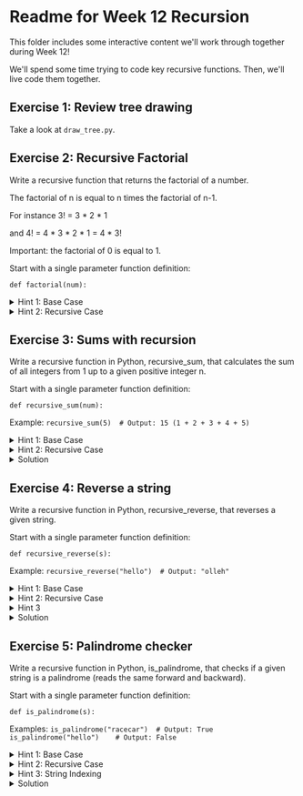 # Readme for Week 12 Recursion

This folder includes some interactive content we'll work through together during Week 12!

We'll spend some time trying to code key recursive functions. Then, we'll live code them together.

## Exercise 1: Review tree drawing

Take a look at `draw_tree.py`.


## Exercise 2: Recursive Factorial

Write a recursive function that returns the factorial of a number.

The factorial of n is equal to n times the factorial of n-1.

For instance 3! = 3 * 2 * 1

and 4! = 4 * 3 * 2 * 1 = 4 * 3!

Important: the factorial of 0 is equal to 1.

Start with a single parameter function definition:

`def factorial(num):`


<details>
<summary>Hint 1: Base Case</summary>
The base case will be based on the definition that factorial(0) = 1.
</details>

<details>
<summary>Hint 2: Recursive Case</summary>

In order to move towards the base case, consider decrementing the variable being passed by argument by 1

(e.g., somewhere in your code call, `factorial(num-1)`

</details>


## Exercise 3: Sums with recursion

Write a recursive function in Python, recursive_sum, that calculates the sum of all integers from 1 up to a given positive integer n.

Start with a single parameter function definition:

`def recursive_sum(num):`
 
Example: 
`recursive_sum(5)  # Output: 15 (1 + 2 + 3 + 4 + 5)`

<details>
<summary>Hint 1: Base Case</summary> The base case occurs when `n` is 0. The sum of all integers up to 0 is simply 0. </details>

<details>
<summary>Hint 2: Recursive Case</summary> If `n` is greater than 0, return `n` plus the result of `recursive_sum(n - 1)`. </details>


<details>
<summary>Solution</summary>

```python
def recursive_sum(n):
    if n == 0:  # Base case
        return 0
    else:
        return n + recursive_sum(n - 1)  # Recursive case

# Example usage:
print(recursive_sum(5))  # Output: 15
```
</details>



## Exercise 4: Reverse a string

Write a recursive function in Python, recursive_reverse, that reverses a given string.

Start with a single parameter function definition:

`def recursive_reverse(s):`

Example: `recursive_reverse("hello")  # Output: "olleh"`

<details>
<summary>Hint 1: Base Case</summary> The base case is an empty string or a single-character string, which is its own reverse. </details>

<details>
<summary>Hint 2: Recursive Case</summary> Return the last character of the string concatenated with the reverse of the rest of the string. </details>

<details>
<summary>Hint 3</summary> To get the "rest of the string", we can use `s[:-1]`</details>

<details>
<summary>Solution</summary>

```python
def recursive_reverse(s):
    if len(s) <= 1:  # Base case
        return s
    else:
        return s[-1] + recursive_reverse(s[:-1])  # Recursive case

# Example usage:
print(recursive_reverse("hello"))  # Output: "olleh"
```
</details>

## Exercise 5: Palindrome checker

Write a recursive function in Python, is_palindrome, that checks if a given string is a palindrome (reads the same forward and backward).


Start with a single parameter function definition:

`def is_palindrome(s):`


Examples:
`is_palindrome("racecar")  # Output: True`
`is_palindrome("hello")    # Output: False`


<details>
<summary>Hint 1: Base Case</summary>
The base case is when the string is empty or has a length of 1; both cases are palindromes by definition.
</details>

<details>
<summary>Hint 2: Recursive Case</summary> If the first and last characters are the same, check if the substring between them is a palindrome by calling `is_palindrome` recursively.
</details>

<details>
<summary>Hint 3: String Indexing</summary>
To check the substring between the first and last character, you can use the indexing approach `s[1:-1]` </details>


<details>
<summary>Solution</summary>

```python
def is_palindrome(s):
    if len(s) <= 1:  # Base case
        return True
    elif s[0] == s[-1]:  # Recursive case
        return is_palindrome(s[1:-1])
    else:
        return False

# Example usage:
print(is_palindrome("racecar"))  # Output: True
print(is_palindrome("hello"))    # Output: False
```
</details>
